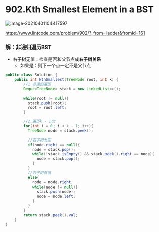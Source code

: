 # 902.Kth Smallest Element in a BST

![image-20210401104417597](https://raw.githubusercontent.com/TWDH/Leetcode-From-Zero/pictures/img/image-20210401104417597.png)

https://www.lintcode.com/problem/902/?_from=ladder&fromId=161

### 解：非递归遍历BST

* 右子树无值：检查是否和父节点成**右子树关系**
  * 如果是：则下一个点一定不是父节点

```java
public class Solution {
    public int kthSmallest(TreeNode root, int k) {
        //1.非递归遍历
        Deque<TreeNode> stack = new LinkedList<>();

        while(root != null){
          stack.push(root);
          root = root.left;
        }

        //2.遍历k - 1次
        for(int i = 0; i < k - 1; i++){
          TreeNode node = stack.peek();

          //右子树为空
          if(node.right == null){
            node = stack.pop();
            while(!stack.isEmpty() && stack.peek().right == node){
              node = stack.pop();
            }
          }
          //右子树有值
          else{
            node = node.right;
            while(node != null){
              stack.push(node);
              node = node.left;
            }
          }
        }
        return stack.peek().val;
    }
}
```

